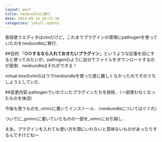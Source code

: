 ```yaml
---
layout: post
title: neobundleに移行
date: 2014-09-10 20:23:38
categories: jekyll update
---
```

普段使うエディタはvimだけど，これまでプラグインの管理にpathogenを使っていたのをneobundleに移行．

##目的
「**○○するなら入れておきたいプラグイン**」というような記事を目にすると使ってみたいが，pathogenのように自分でファイルをダウンロードするのが面倒．neobundleはそれができる！

virtual boxのvimのほうでneobundleを使った感じ難しくなかったのでそのうちしようとしていた．

##変更内容
pathogenでいれていたプラグインたちを排除．（一部使わなくなったものを抹消）

今後も使うものを_vimrcに書いてインストール．（neobundleについてはぐぐれ）

ついでに_gvimrcに書いていたものの一部を_vimrcにお引越し．

まあ，プラグインを入れても使い方を頭にいれないと意味ないものがあったりするんですけどね～
